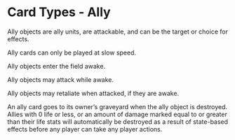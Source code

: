 # Card Types - Ally

Ally objects are ally units, are attackable, and can be the target or choice for effects.&#x20;

Ally cards can only be played at slow speed.&#x20;

Ally objects enter the field awake.

Ally objects may attack while awake.

Ally objects may retaliate when attacked, if they are awake.

An ally card goes to its owner’s graveyard when the ally object is destroyed. Allies with 0 life or less, or an amount of damage marked equal to or greater than their life stats will automatically be destroyed as a result of state-based effects before any player can take any player actions.
